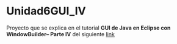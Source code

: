 # Unidad6GUI_IV
Proyecto que se explica en el tutorial **GUI de Java en  Eclipse con WindowBuilder– Parte IV**  del siguiente <A HREF="https://docs.google.com/document/d/1Bp5oXKS1Nbl8qEOqOJ8kFXp9JWXASz1X/edit?usp=sharing&ouid=116068017358223576351&rtpof=true&sd=true"> link </A>
